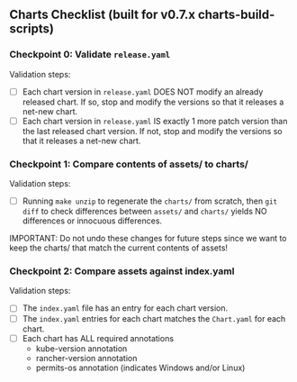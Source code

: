## Charts Checklist (built for v0.7.x charts-build-scripts)

### Checkpoint 0: Validate `release.yaml`

Validation steps:
- [ ] Each chart version in `release.yaml` DOES NOT modify an already released chart. If so, stop and modify the versions so that it releases a net-new chart.
- [ ] Each chart version in `release.yaml` IS exactly 1 more patch version than the last released chart version. If not, stop and modify the versions so that it releases a net-new chart.

### Checkpoint 1: Compare contents of assets/ to charts/

Validation steps:
- [ ] Running `make unzip` to regenerate the `charts/` from scratch, then `git diff` to check differences between `assets/` and `charts/` yields NO differences or innocuous differences.

IMPORTANT: Do not undo these changes for future steps since we want to keep the charts/ that match the current contents of assets!

### Checkpoint 2: Compare assets against index.yaml

Validation steps:
- [ ] The `index.yaml` file has an entry for each chart version.
- [ ] The `index.yaml` entries for each chart matches the `Chart.yaml` for each chart.
- [ ] Each chart has ALL required annotations
  - kube-version annotation
  - rancher-version annotation
  - permits-os annotation (indicates Windows and/or Linux)
